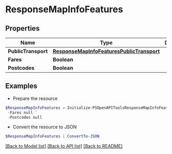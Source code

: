 # ResponseMapInfoFeatures
## Properties

Name | Type | Description | Notes
------------ | ------------- | ------------- | -------------
**PublicTransport** | [**ResponseMapInfoFeaturesPublicTransport**](ResponseMapInfoFeaturesPublicTransport.md) |  | [optional] 
**Fares** | **Boolean** |  | 
**Postcodes** | **Boolean** |  | 

## Examples

- Prepare the resource
```powershell
$ResponseMapInfoFeatures = Initialize-PSOpenAPIToolsResponseMapInfoFeatures  -PublicTransport null `
 -Fares null `
 -Postcodes null
```

- Convert the resource to JSON
```powershell
$ResponseMapInfoFeatures | ConvertTo-JSON
```

[[Back to Model list]](../README.md#documentation-for-models) [[Back to API list]](../README.md#documentation-for-api-endpoints) [[Back to README]](../README.md)

